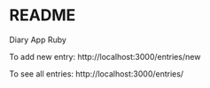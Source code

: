 # README

Diary App Ruby

To add new entry:
http://localhost:3000/entries/new

To see all entries:
http://localhost:3000/entries/
